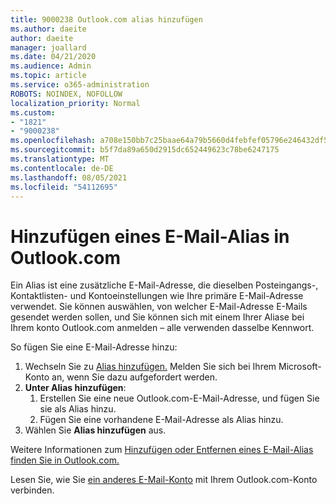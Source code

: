 ```yaml
---
title: 9000238 Outlook.com alias hinzufügen
ms.author: daeite
author: daeite
manager: joallard
ms.date: 04/21/2020
ms.audience: Admin
ms.topic: article
ms.service: o365-administration
ROBOTS: NOINDEX, NOFOLLOW
localization_priority: Normal
ms.custom:
- "1821"
- "9000238"
ms.openlocfilehash: a708e150bb7c25baae64a79b5660d4febfef05796e246432df57e0ce5cfaa2bd
ms.sourcegitcommit: b5f7da89a650d2915dc652449623c78be6247175
ms.translationtype: MT
ms.contentlocale: de-DE
ms.lasthandoff: 08/05/2021
ms.locfileid: "54112695"
---
```

# <a name="add-an-email-alias-in-outlookcom"></a>Hinzufügen eines E-Mail-Alias in Outlook.com

Ein Alias ist eine zusätzliche E-Mail-Adresse, die dieselben Posteingangs-, Kontaktlisten- und Kontoeinstellungen wie Ihre primäre E-Mail-Adresse verwendet. Sie können auswählen, von welcher E-Mail-Adresse E-Mails gesendet werden sollen, und Sie können sich mit einem Ihrer Aliase bei Ihrem konto Outlook.com anmelden – alle verwenden dasselbe Kennwort.

So fügen Sie eine E-Mail-Adresse hinzu:

1. Wechseln Sie zu [Alias hinzufügen.](https://go.microsoft.com/fwlink/p/?linkid=864833) Melden Sie sich bei Ihrem Microsoft-Konto an, wenn Sie dazu aufgefordert werden.
2. **Unter Alias hinzufügen**:
    1. Erstellen Sie eine neue Outlook.com-E-Mail-Adresse, und fügen Sie sie als Alias hinzu.
    2. Fügen Sie eine vorhandene E-Mail-Adresse als Alias hinzu.
3. Wählen Sie **Alias hinzufügen** aus.

Weitere Informationen zum [Hinzufügen oder Entfernen eines E-Mail-Alias finden Sie in Outlook.com.](https://support.office.com/article/459b1989-356d-40fa-a689-8f285b13f1f2?wt.mc_id=Office_Outlook_com_Alchemy)  

Lesen Sie, wie Sie [ein anderes E-Mail-Konto](https://support.office.com/article/c5224df4-5885-4e79-91ba-523aa743f0ba?wt.mc_id=Office_Outlook_com_Alchemy) mit Ihrem Outlook.com-Konto verbinden.
